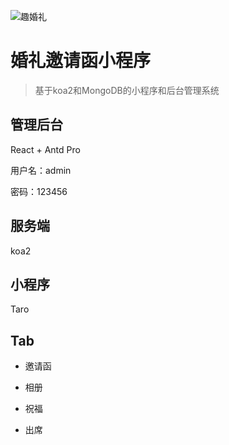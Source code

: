 ![趣婚礼](https://forguo-1302175274.cos.ap-shanghai.myqcloud.com/wedding/assets/img/logo.png)

# 婚礼邀请函小程序


> 基于koa2和MongoDB的小程序和后台管理系统

## 管理后台

React + Antd Pro

用户名：admin

密码：123456

## 服务端

koa2

## 小程序

Taro

## Tab

- 邀请函

- 相册

- 祝福

- 出席



